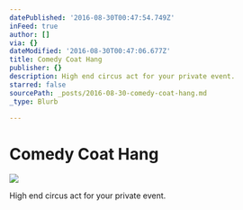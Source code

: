 ```yaml
---
datePublished: '2016-08-30T00:47:54.749Z'
inFeed: true
author: []
via: {}
dateModified: '2016-08-30T00:47:06.677Z'
title: Comedy Coat Hang
publisher: {}
description: High end circus act for your private event.
starred: false
sourcePath: _posts/2016-08-30-comedy-coat-hang.md
_type: Blurb

---
```

# Comedy Coat Hang
![](https://the-grid-user-content.s3-us-west-2.amazonaws.com/5d3aa00e-6c6e-4faa-b6f9-c579a29a4eeb.jpg)

High end circus act for your private event.